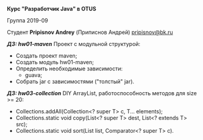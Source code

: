 **Курс "Разработчик Java" в OTUS**
 
 Группа 2019-09
 
 Студент
**Pripisnov Andrey** (Приписнов Андрей)
pripisnov@bk.ru

***ДЗ: hw01-maven*** Проект с модульной структурой:

 - Создать проект maven;
 - Создать модуль hw01-maven;
 - Определить необходимые зависимости:
    - guava;
 - Собрать jar с зависимостями ("толстый" jar).
 
 ***ДЗ: hw03-collection*** DIY ArrayList, работоспособность методов для size >= 20:
 
 - Collections.addAll(Collection<? super T> c, T... elements);
 - Collections.static <T> void copy(List<? super T> dest, List<? extends T> src);
 - Collections.static <T> void sort(List<T> list, Comparator<? super T> c).
 